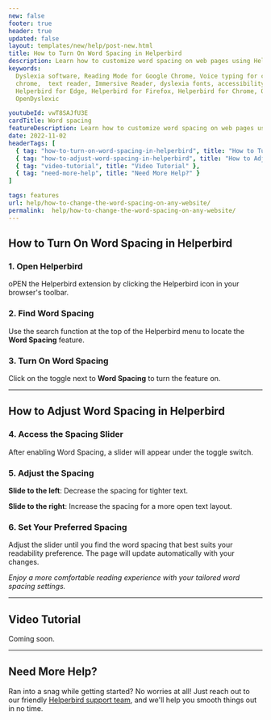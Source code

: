 ```yaml
---
new: false
footer: true
header: true
updated: false
layout: templates/new/help/post-new.html
title: How to Turn On Word Spacing in Helperbird
description: Learn how to customize word spacing on web pages using Helperbird. This guide shows you how to easily adjust the space between words for a more comfortable and readable text layout.
keywords:
  Dyslexia software, Reading Mode for Google Chrome, Voice typing for chrome, Text to speech for
  chrome,  text reader, Immersive Reader, dyslexia fonts, accessibility software, dyslexia software,
  Helperbird for Edge, Helperbird for Firefox, Helperbird for Chrome, Opendyslexic for Chrome,
  OpenDyslexic

youtubeId: vwT8SAJfU3E
cardTitle: Word spacing
featureDescription: Learn how to customize word spacing on web pages using Helperbird. This guide shows you how to easily adjust the space between words for a more comfortable and readable text layout.
date: 2022-11-02
headerTags: [
  { tag: "how-to-turn-on-word-spacing-in-helperbird", title: "How to Turn On Word Spacing in Helperbird" },
  { tag: "how-to-adjust-word-spacing-in-helperbird", title: "How to Adjust Word Spacing in Helperbird" },
  { tag: "video-tutorial", title: "Video Tutorial" },
  { tag: "need-more-help", title: "Need More Help?" }
]

tags: features
url: help/how-to-change-the-word-spacing-on-any-website/
permalink:  help/how-to-change-the-word-spacing-on-any-website/
---
```


## How to Turn On Word Spacing in Helperbird

### 1. Open Helperbird

oPEN the Helperbird extension by clicking the Helperbird icon in your browser's toolbar.

### 2. Find Word Spacing

Use the search function at the top of the Helperbird menu to locate the **Word Spacing** feature.

### 3. Turn On Word Spacing

Click on the toggle next to **Word Spacing** to turn the feature on.

---

## How to Adjust Word Spacing in Helperbird

### 4. Access the Spacing Slider

After enabling Word Spacing, a slider will appear under the toggle switch.

### 5. Adjust the Spacing

**Slide to the left**: Decrease the spacing for tighter text.

**Slide to the right**: Increase the spacing for a more open text layout.

### 6. Set Your Preferred Spacing

Adjust the slider until you find the word spacing that best suits your readability preference. The page will update automatically with your changes.

*Enjoy a more comfortable reading experience with your tailored word spacing settings.*

---

## Video Tutorial

Coming soon.

---

## Need More Help?

Ran into a snag while getting started? No worries at all! Just reach out to our friendly [Helperbird support team](/support/), and we'll help you smooth things out in no time.
